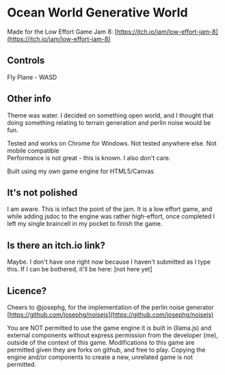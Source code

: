 # Ocean World Generative World  
Made for the Low Effort Game Jam 8: [https://itch.io/jam/low-effort-jam-8](https://itch.io/jam/low-effort-jam-8)  
  
## Controls  
Fly Plane - WASD
  
## Other info  
Theme was water. I decided on something open world, and I thought that doing something relating to terrain generation and perlin noise would be fun.  
  
Tested and works on Chrome for Windows. Not tested anywhere else. Not mobile compatible  
Performance is not great - this is known. I also don't care.  
  
Built using my own game engine for HTML5/Canvas  
  
## It's not polished  
I am aware. This is infact the point of the jam. It is a low effort game, and while adding jsdoc to the engine was rather high-effort, once completed I left my single braincell in my pocket to finish the game.  
  
## Is there an itch.io link?  
Maybe. I don't have one right now because I haven't submitted as I type this. If I can be bothered, it'll be here: \[not here yet\]  
  
## Licence?  
Cheers to @josephg, for the implementation of the perlin noise generator [https://github.com/josephg/noisejs](https://github.com/josephg/noisejs)  
  
You are NOT permitted to use the game engine it is built in (llama.js) and external components without express permission from the developer (me), outside of the context of this game. Modifications to this game are permitted given they are forks on github, and free to play. Copying the engine and/or components to create a new, unrelated game is not permitted.  
